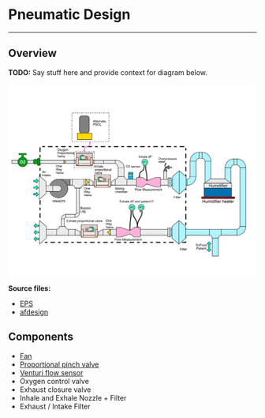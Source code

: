 # Pneumatic Design

-------------

## Overview

**TODO:** Say stuff here and provide context for diagram below.

![Diagram](assets/pneumatic-diagram.png)

**Source files:**

* [EPS](assets/pneumatic-diagram.eps)
* [afdesign](assets/pneumatic-diagram.afdesign)

## Components

- [Fan](/system-design/research-development/project-fan)
- [Proportional pinch valve](/system-design/research-development/project-pinch-valve)
- [Venturi flow sensor](/system-design/research-development/project-venturi)
- Oxygen control valve
- Exhaust closure valve
- Inhale and Exhale Nozzle + Filter
- Exhaust / Intake Filter
